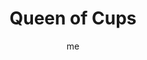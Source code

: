 ---
# basics
title     		 : "Queen of Cups"
token					 : 'cups-13'
card_type			 : '' # major, minor, court
layout				 : "tarot-card"
author    		 : 'me'
one_liner 		 : ""
alt_names			 : ['Queen of Cups', 'Mother of Horns']
images				 : ['assets/images/tarot/rws/rw-cups-13.jpg']
keywords			 : ['insightfulness', 'spirituality', 'compassion', 'empathy', 'instinct']
url						 : 'tarot/cards/cups-13'
aliases				 : []

# password: 'foolish journey'
dropbox				 : 'https://www.dropbox.com/sh/wn43gl7hgl5itso/AACSjR5Ygy_AfQ64pNoKWTtVa?dl=0'

personality    : "The Queen of Cups can represent anyone who wants to convince others (Queen) to be more spiritual and empathetic (Cups). The Queen may also represent the tendency to be more reflective than active, or the need to sway the opinions of others through emotional appeals."

meaning_light  : "Allowing yourself to be moved by the plight of others. Feeling strong emotions. Possessing unusual sympathy or empathy. Trusting your feelings to guide you. Calling on psychic abilities. Achieving unity with Spirit."

meaning_shadow : "Becoming so caught up in matters of Spirit, you become detached from the world. Allowing empathy to disable you (instead of inspire action). Using psychic abilities to wield covert influence. Wallowing in emotionalism, sentiment, or self-pity."

# more detail
correspondence_element 			: "Water"
correspondence_affirmation 	: "I choose to be enabled, not disabled, by my strong emotions."
correspondence_story 				: "The main character plays on sympathy to gain an advantage, or uses love, sex, or affection to gain cooperation."

advice_relationships 	 : "No amount of hand-wringing or self-pity will make things better. Stop second-guessing yourself! Strong feelings should tell you something, not render you helpless. Reflect on what you really need, then take action; otherwise, you’ll get bogged down."

advice_work 					 : "Strong emotions in the workplace can distract people from their everyday goals. (Many may welcome such distraction!) Rather than get caught up in all the agony and ecstasy, keep an even keel. Don’t fret; trust your intuition and take appropriate action."

advice_spirituality 	 : "In truth, very few of us were meant for a life of constant contemplation. Most of us have to live in the real world! If you possess psychic abilities, be sure their deployment is regulated by your highest ethical standards."

advice_personal_growth : "Beating yourself up accomplishes nothing. Embracing your true feelings is one thing; wallowing in them is another. Pause to feel…and then move on, informed and enabled by your insights."

advice_fortune_telling : "This card represents a woman with an emotional, deeply spiritual nature, likely born between June 11th and July 11th, who uses emotional and spiritual appeals to sway others to her point of view."

questions	: ["How do I handle strong emotions?", "To what extent am I a victim of my own feelings?", "How can I move from reflection to action?", "Do your emotions support you, or rule you?", "What might happen if you set strong emotions aside for now?"]

# referenced in the symbols.toml data file
symbols	  : ['queen', 'cups', 'seashell-throne', 'pensive-expression']

# metadata
suppress_topnav : true
related_cards 	: []

---